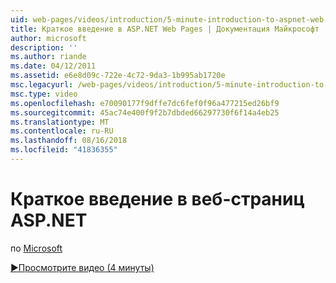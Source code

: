 ```yaml
---
uid: web-pages/videos/introduction/5-minute-introduction-to-aspnet-web-pages
title: Краткое введение в ASP.NET Web Pages | Документация Майкрософт
author: microsoft
description: ''
ms.author: riande
ms.date: 04/12/2011
ms.assetid: e6e8d09c-722e-4c72-9da3-1b995ab1720e
msc.legacyurl: /web-pages/videos/introduction/5-minute-introduction-to-aspnet-web-pages
msc.type: video
ms.openlocfilehash: e70090177f9dffe7dc6fef0f96a477215ed26bf9
ms.sourcegitcommit: 45ac74e400f9f2b7dbded66297730f6f14a4eb25
ms.translationtype: MT
ms.contentlocale: ru-RU
ms.lasthandoff: 08/16/2018
ms.locfileid: "41836355"
---
```

<a name="5-minute-introduction-to-aspnet-web-pages"></a>Краткое введение в веб-страниц ASP.NET
====================
по [Microsoft](https://github.com/microsoft)

[&#9654;Просмотрите видео (4 минуты)](https://channel9.msdn.com/Blogs/ASP-NET-Site-Videos/5-minute-introduction-to-aspnet-web-pages)
